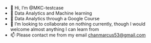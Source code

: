 - 👋 Hi, I’m @MKC-testcase
- 👀 Data Analytics and Machine learning
- 🌱 Data Analytics through a Google Course
- 💞️ I’m looking to collaborate on nothing currently, though I would welcome almost anything I can learn from
- 📫 Please contact me from my email chanmarcus53@gmail.com

<!---
MKC-testcase/MKC-testcase is a ✨ special ✨ repository because its `README.md` (this file) appears on your GitHub profile.
You can click the Preview link to take a look at your changes.
--->

